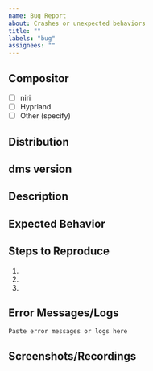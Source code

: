 ```yaml
---
name: Bug Report
about: Crashes or unexpected behaviors
title: ""
labels: "bug"
assignees: ""
---
```


<!-- If your issue is related to ICONS 
- Purple and black checkerboards are QT's way of signalling an icon doesn't exist
  - FIX: Configure a QT6 or Icon Pack in DMS Settings that has the icon you want
  - Follow the [THEMING](https://github.com/AvengeMedia/DankMaterialShell/tree/master?tab=readme-ov-file#theming) section to ensure your QT environment variable is configured correctl for themes.
  - Once done, configure an icon theme - either however you normally do with gtk3 or qt6ct, or through the built-in settings modal. -->

<!-- If your issue is related to APP LAUNCHER/DOCK/Running Apps being stale
 Quickshell does not ever update its DesktopEntires.
 There is an open PR for it, that has been stuck unmerged over there to fix it.
 We unfortunately are at the mercy of quickshell to merge it.
 Until then, newly installed and removed apps will not react until the
 shell is restarted.
  -->

## Compositor

- [ ] niri
- [ ] Hyprland
- [ ] Other (specify)

## Distribution

<!-- Arch, Fedora, Debian, etc. -->

## dms version

<!-- Output of dms version command -->

## Description

<!-- Brief description of the issue -->

## Expected Behavior

<!-- Describe what you expected to happen -->

## Steps to Reproduce

<!-- Please provide detailed steps to reproduce the issue -->

1.
2.
3.

## Error Messages/Logs

<!-- Please include any error messages, stack traces, or relevant logs -->

```
Paste error messages or logs here
```

## Screenshots/Recordings

<!-- If applicable, add screenshots or screen recordings -->